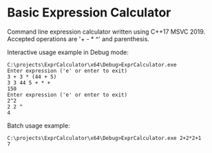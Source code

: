 # Basic Expression Calculator
Command line expression calculator written using C++17 MSVC 2019. Accepted operations are '+ - * ^' and parenthesis.

Interactive usage example in Debug mode:

```
C:\projects\ExprCalculator\x64\Debug>ExprCalculator.exe
Enter expression ('e' or enter to exit)
3 + 3 * (44 + 5)
3 3 44 5 + * +
150
Enter expression ('e' or enter to exit)
2^2
2 2 ^
4
```

Batch usage example:

```
C:\projects\ExprCalculator\x64\Debug>ExprCalculator.exe 2+2*2+1
7
```
